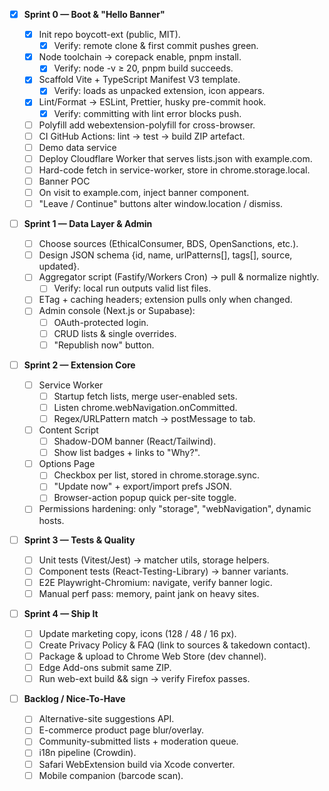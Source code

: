 - [x] **Sprint 0 — Boot & "Hello Banner"**

  - [x] Init repo boycott-ext (public, MIT).
    - [x] Verify: remote clone & first commit pushes green.
  - [x] Node toolchain → corepack enable, pnpm install.
    - [x] Verify: node -v ≥ 20, pnpm build succeeds.
  - [x] Scaffold Vite + TypeScript Manifest V3 template.
    - [x] Verify: loads as unpacked extension, icon appears.
  - [x] Lint/Format → ESLint, Prettier, husky pre-commit hook.
    - [x] Verify: committing with lint error blocks push.
  - [ ] Polyfill add webextension-polyfill for cross-browser.
  - [ ] CI GitHub Actions: lint → test → build ZIP artefact.
  - [ ] Demo data service
  - [ ] Deploy Cloudflare Worker that serves lists.json with example.com.
  - [ ] Hard-code fetch in service-worker, store in chrome.storage.local.
  - [ ] Banner POC
  - [ ] On visit to example.com, inject banner component.
  - [ ] "Leave / Continue" buttons alter window.location / dismiss.

- [ ] **Sprint 1 — Data Layer & Admin**

  - [ ] Choose sources (EthicalConsumer, BDS, OpenSanctions, etc.).
  - [ ] Design JSON schema {id, name, urlPatterns[], tags[], source, updated}.
  - [ ] Aggregator script (Fastify/Workers Cron) → pull & normalize nightly.
    - [ ] Verify: local run outputs valid list files.
  - [ ] ETag + caching headers; extension pulls only when changed.
  - [ ] Admin console (Next.js or Supabase):
    - [ ] OAuth-protected login.
    - [ ] CRUD lists & single overrides.
    - [ ] "Republish now" button.

- [ ] **Sprint 2 — Extension Core**

  - [ ] Service Worker
    - [ ] Startup fetch lists, merge user-enabled sets.
    - [ ] Listen chrome.webNavigation.onCommitted.
    - [ ] Regex/URLPattern match → postMessage to tab.
  - [ ] Content Script
    - [ ] Shadow-DOM banner (React/Tailwind).
    - [ ] Show list badges + links to "Why?".
  - [ ] Options Page
    - [ ] Checkbox per list, stored in chrome.storage.sync.
    - [ ] "Update now" + export/import prefs JSON.
    - [ ] Browser-action popup quick per-site toggle.
  - [ ] Permissions hardening: only "storage", "webNavigation", dynamic hosts.

- [ ] **Sprint 3 — Tests & Quality**

  - [ ] Unit tests (Vitest/Jest) → matcher utils, storage helpers.
  - [ ] Component tests (React-Testing-Library) → banner variants.
  - [ ] E2E Playwright-Chromium: navigate, verify banner logic.
  - [ ] Manual perf pass: memory, paint jank on heavy sites.

- [ ] **Sprint 4 — Ship It**

  - [ ] Update marketing copy, icons (128 / 48 / 16 px).
  - [ ] Create Privacy Policy & FAQ (link to sources & takedown contact).
  - [ ] Package & upload to Chrome Web Store (dev channel).
  - [ ] Edge Add-ons submit same ZIP.
  - [ ] Run web-ext build && sign → verify Firefox passes.

- [ ] **Backlog / Nice-To-Have**
  - [ ] Alternative-site suggestions API.
  - [ ] E-commerce product page blur/overlay.
  - [ ] Community-submitted lists + moderation queue.
  - [ ] i18n pipeline (Crowdin).
  - [ ] Safari WebExtension build via Xcode converter.
  - [ ] Mobile companion (barcode scan).
